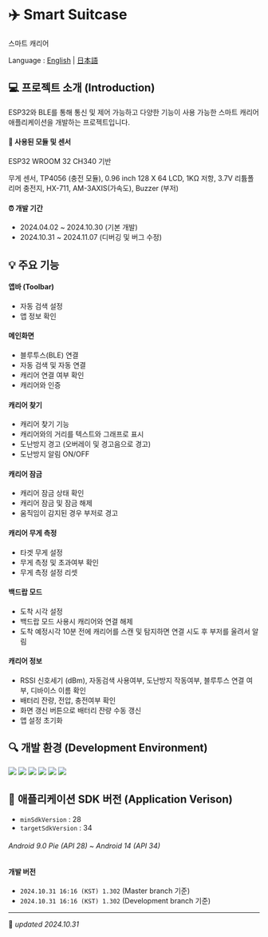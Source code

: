 # ✈️  Smart Suitcase
스마트 캐리어

Language :
[English](./lang/README_EN.md) | [日本語](./lang/README_JA.md)

## 💻 프로젝트 소개 (Introduction)
ESP32와 BLE를 통해 통신 및 제어 가능하고 다양한 기능이 사용 가능한 스마트 캐리어 애플리케이션을 개발하는 프로젝트입니다.

#### 🧷 사용된 모듈 및 센서
ESP32 WROOM 32 CH340 기반

무게 센서, TP4056 (충전 모듈), 0.96 inch 128 X 64 LCD, 1KΩ 저항, 3.7V 리튬폴리머 충전지, HX-711, AM-3AXIS(가속도), Buzzer (부저)

#### ⏰ 개발 기간
- 2024.04.02 ~ 2024.10.30 (기본 개발)
- 2024.10.31 ~ 2024.11.07 (디버깅 및 버그 수정)

## 💡 주요 기능
#### 앱바 (Toolbar)
- 자동 검색 설정
- 앱 정보 확인
#### 메인화면
- 블루투스(BLE) 연결
- 자동 검색 및 자동 연결
- 캐리어 연결 여부 확인
- 캐리어와 인증
#### 캐리어 찾기
- 캐리어 찾기 기능
- 캐리어와의 거리를 텍스트와 그래프로 표시
- 도난방지 경고 (오버레이 및 경고음으로 경고)
- 도난방지 알림 ON/OFF
#### 캐리어 잠금
- 캐리어 잠금 상태 확인
- 캐리어 잠금 및 잠금 해제
- 움직임이 감지된 경우 부저로 경고
#### 캐리어 무게 측정
- 타겟 무게 설정
- 무게 측정 및 초과여부 확인
- 무게 측정 설정 리셋
#### 백드랍 모드
- 도착 시각 설정
- 백드랍 모드 사용시 캐리어와 연결 해제
- 도착 예정시각 10분 전에 캐리어를 스캔 및 탐지하면 연결 시도 후 부저를 울려서 알림
#### 캐리어 정보 
- RSSI 신호세기 (dBm), 자동검색 사용여부, 도난방지 작동여부, 블루투스 연결 여부, 디바이스 이름 확인
- 배터리 잔량, 전압, 충전여부 확인
- 화면 갱신 버튼으로 배터리 잔량 수동 갱신
- 앱 설정 초기화

## 🔍 개발 환경  (Development Environment)
<img src="https://img.shields.io/badge/Android Studio%20-3DDC84?style=flat&logo=Android&logoColor=white"/>  <img src="https://img.shields.io/badge/Arduino%20-00878F?style=flat&logo=Arduino&logoColor=white"/>  <img src="https://img.shields.io/badge/C %20-A8B9CC?style=flat&logo=C&logoColor=white"/> <img src="https://img.shields.io/badge/Java %20-007396?style=flat&logo=Java&logoColor=white"/> <img src="https://img.shields.io/badge/Git %20-F05032?style=flat&logo=Git&logoColor=white"/> <img src="https://img.shields.io/badge/Github %20-181717?style=flat&logo=Github&logoColor=white"/>

## 📲 애플리케이션 SDK 버전 (Application Verison)
- `minSdkVersion` : 28
- `targetSdkVersion` : 34

###### *Android 9.0 Pie (API 28) ~ Android 14 (API 34)* 

#### 개발 버전
- `2024.10.31 16:16 (KST) 1.302` (Master branch 기준)<br>
- `2024.10.31 16:16 (KST) 1.302` (Development branch 기준)

------
📌 *updated 2024.10.31*
